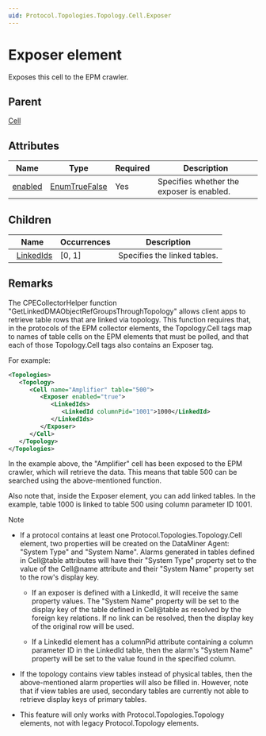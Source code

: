 ```yaml
---
uid: Protocol.Topologies.Topology.Cell.Exposer
---
```


# Exposer element

Exposes this cell to the EPM crawler.<!-- RN 21101, RN 21122, RN 21465, RN 21746 -->

## Parent

[Cell](xref:Protocol.Topologies.Topology.Cell)

## Attributes

|Name|Type|Required|Description|
|--- |--- |--- |--- |
|[enabled](xref:Protocol.Topologies.Topology.Cell.Exposer-enabled)|[EnumTrueFalse](xref:Protocol-EnumTrueFalse)|Yes|Specifies whether the exposer is enabled.|

## Children

|Name|Occurrences|Description|
|--- |--- |--- |
|&nbsp;&nbsp;[LinkedIds](xref:Protocol.Topologies.Topology.Cell.Exposer.LinkedIds)|[0, 1]|Specifies the linked tables.|

## Remarks

The CPECollectorHelper function "GetLinkedDMAObjectRefGroupsThroughTopology" allows client apps to retrieve table rows that are linked via topology. This function requires that, in the protocols of the EPM collector elements, the Topology.Cell tags map to names of table cells on the EPM elements that must be polled, and that each of those Topology.Cell tags also contains an Exposer tag.

For example:

```xml
<Topologies>
   <Topology>
      <Cell name="Amplifier" table="500">
         <Exposer enabled="true">
            <LinkedIds>
               <LinkedId columnPid="1001">1000</LinkedId>
            </LinkedIds>
         </Exposer>
      </Cell>
   </Topology>
</Topologies>
```

In the example above, the "Amplifier" cell has been exposed to the EPM crawler, which will retrieve the data. This means that table 500 can be searched using the above-mentioned function.

Also note that, inside the Exposer element, you can add linked tables. In the example, table 1000 is linked to table 500 using column parameter ID 1001.

> [!NOTE]
>
> - If a protocol contains at least one Protocol.Topologies.Topology.Cell element, two properties will be created on the DataMiner Agent: "System Type" and "System Name". Alarms generated in tables defined in Cell@table attributes will have their "System Type" property set to the value of the Cell@name attribute and their "System Name" property set to the row's display key.
>
>   - If an exposer is defined with a LinkedId, it will receive the same property values. The "System Name" property will be set to the display key of the table defined in Cell@table as resolved by the foreign key relations. If no link can be resolved, then the display key of the original row will be used.
>
>   - If a LinkedId element has a columnPid attribute containing a column parameter ID in the LinkedId table, then the alarm's "System Name" property will be set to the value found in the specified column.
>
> - If the topology contains view tables instead of physical tables, then the above-mentioned alarm properties will also be filled in. However, note that if view tables are used, secondary tables are currently not able to retrieve display keys of primary tables.
>
> - This feature will only works with Protocol.Topologies.Topology elements, not with legacy Protocol.Topology elements.
